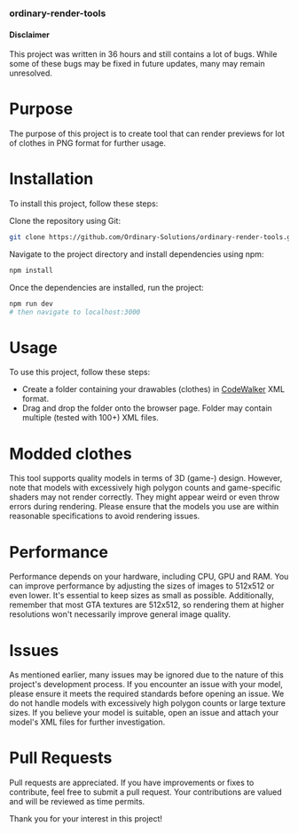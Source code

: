 ### ordinary-render-tools
#### Disclaimer
This project was written in 36 hours and still contains a lot of bugs. While some of these bugs may be fixed in future updates, many may remain unresolved.

# Purpose
The purpose of this project is to create tool that can render previews for lot of clothes in PNG format for further usage.

# Installation
To install this project, follow these steps:

Clone the repository using Git:
```bash
git clone https://github.com/Ordinary-Solutions/ordinary-render-tools.git
```
Navigate to the project directory and install dependencies using npm:
```bash
npm install
```
Once the dependencies are installed, run the project:
```bash
npm run dev
# then navigate to localhost:3000
```

# Usage
To use this project, follow these steps:

- Create a folder containing your drawables (clothes) in [CodeWalker](https://github.com/dexyfex/CodeWalker) XML format.
- Drag and drop the folder onto the browser page. Folder may contain multiple (tested with 100+) XML files.

# Modded clothes
This tool supports quality models in terms of 3D (game-) design. However, note that models with excessively high polygon counts and game-specific shaders may not render correctly. They might appear weird or even throw errors during rendering. Please ensure that the models you use are within reasonable specifications to avoid rendering issues.

# Performance 
Performance depends on your hardware, including CPU, GPU and RAM. You can improve performance by adjusting the sizes of images to 512x512 or even lower. It's essential to keep sizes as small as possible. Additionally, remember that most GTA textures are 512x512, so rendering them at higher resolutions won't necessarily improve general image quality.



# Issues
As mentioned earlier, many issues may be ignored due to the nature of this project's development process. If you encounter an issue with your model, please ensure it meets the required standards before opening an issue. We do not handle models with excessively high polygon counts or large texture sizes. If you believe your model is suitable, open an issue and attach your model's XML files for further investigation.

# Pull Requests
Pull requests are appreciated. If you have improvements or fixes to contribute, feel free to submit a pull request. Your contributions are valued and will be reviewed as time permits.

Thank you for your interest in this project!